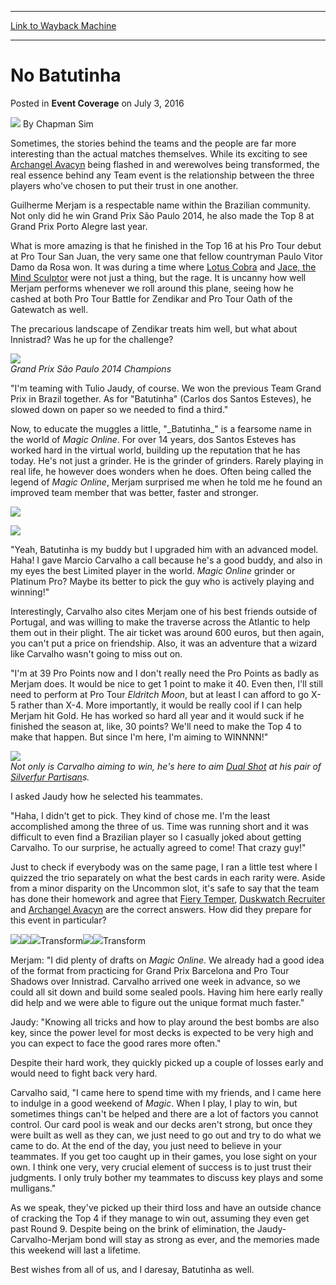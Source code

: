 
---
[Link to Wayback Machine](https://web.archive.org/web/20160706141305/http://magic.wizards.com/en/events/coverage/gpsao16/no-batutinha-2016-07-02)

[_metadata_:author]:- "Chapman Sim"
[_metadata_:description]:- "Sometimes, the stories behind the teams and the people are far more interesting than the actual matches themselves. While its exciting to see [autocard]Archangel Avacyn[/autocard] being flashed in and werewolves being transformed, the real essence behind any Team event is the relationship between the three players who've chosen to put their trust in one another.&#13; &#13; Guilherme Merjam is a respectable name within the Brazilian community. Not only did he win Grand Prix São Paulo 2014, he also made the Top 8 at Grand Prix Porto Alegre last year."
[_metadata_:generator]:- "Drupal 7 (http://drupal.org)"
[_metadata_:node]:- "1032941"
[_metadata_:path_date]:- "2016-07-02"
[_metadata_:publish_date]:- "2016-07-03"
[_metadata_:source]:- "div-main-content"
[_metadata_:title]:- "No Batutinha"
[_metadata_:wayback_capture_timestamp]:- "2016-07-06 14:13:05"
[_metadata_:wayback_raw_url]:- "https://web.archive.org/web/20160706141305id_/http://magic.wizards.com/en/events/coverage/gpsao16/no-batutinha-2016-07-02"
[_metadata_:wayback_url]:- "http://magic.wizards.com/en/events/coverage/gpsao16/no-batutinha-2016-07-02"
---


No Batutinha
============



 Posted in **Event Coverage**
 on July 3, 2016 






![](https://media.magic.wizards.com/styles/auth_small/public/images/person/chapman.jpg)
By Chapman Sim











Sometimes, the stories behind the teams and the people are far more interesting than the actual matches themselves. While its exciting to see [Archangel Avacyn](http://gatherer.wizards.com/Pages/Card/Details.aspx?name=Archangel+Avacyn) being flashed in and werewolves being transformed, the real essence behind any Team event is the relationship between the three players who've chosen to put their trust in one another.


Guilherme Merjam is a respectable name within the Brazilian community. Not only did he win Grand Prix São Paulo 2014, he also made the Top 8 at Grand Prix Porto Alegre last year.


What is more amazing is that he finished in the Top 16 at his Pro Tour debut at Pro Tour San Juan, the very same one that fellow countryman Paulo Vitor Damo da Rosa won. It was during a time where [Lotus Cobra](http://gatherer.wizards.com/Pages/Card/Details.aspx?name=Lotus+Cobra) and [Jace, the Mind Sculptor](http://gatherer.wizards.com/Pages/Card/Details.aspx?name=Jace%2C+the+Mind+Sculptor) were not just a thing, but the rage. It is uncanny how well Merjam performs whenever we roll around this plane, seeing how he cashed at both Pro Tour Battle for Zendikar and Pro Tour Oath of the Gatewatch as well.


The precarious landscape of Zendikar treats him well, but what about Innistrad? Was he up for the challenge?



![](https://media.wizards.com/2016/events/gpsao16/gpSaoPaulo16_D1_GPSP2014Champion.jpg)  
*Grand Prix São Paulo 2014 Champions*



"I'm teaming with Tulio Jaudy, of course. We won the previous Team Grand Prix in Brazil together. As for "Batutinha" (Carlos dos Santos Esteves), he slowed down on paper so we needed to find a third."



 Now, to educate the muggles a little, "\_Batutinha\_" is a fearsome name in the world of *Magic Online*. For over 14 years, dos Santos Esteves has worked hard in the virtual world, building up the reputation that he has today. He's not just a grinder. He is the grinder of grinders. Rarely playing in real life, he however does wonders when he does. Often being called the legend of *Magic Online*, Merjam surprised me when he told me he found an improved team member that was better, faster and stronger.




![](https://media.wizards.com/2016/events/gpsao16/gpSaoPaulo16_D1_NoBatutinhaBio.png)



![](https://media.wizards.com/2016/events/gpsao16/gpSaoPaulo16_D1_NoBatutinha.jpg)



 "Yeah, Batutinha is my buddy but I upgraded him with an advanced model. Haha! I gave Marcio Carvalho a call because he's a good buddy, and also in my eyes the best Limited player in the world. *Magic Online* grinder or Platinum Pro? Maybe its better to pick the guy who is actively playing and winning!"



Interestingly, Carvalho also cites Merjam one of his best friends outside of Portugal, and was willing to make the traverse across the Atlantic to help them out in their plight. The air ticket was around 600 euros, but then again, you can't put a price on friendship. Also, it was an adventure that a wizard like Carvalho wasn't going to miss out on.



 "I'm at 39 Pro Points now and I don't really need the Pro Points as badly as Merjam does. It would be nice to get 1 point to make it 40. Even then, I'll still need to perform at Pro Tour *Eldritch Moon*, but at least I can afford to go X-5 rather than X-4. More importantly, it would be really cool if I can help Merjam hit Gold. He has worked so hard all year and it would suck if he finished the season at, like, 30 points? We'll need to make the Top 4 to make that happen. But since I'm here, I'm aiming to WINNNN!"




![](https://media.wizards.com/2016/events/gpsao16/gpSaoPaulo16_D1_DualShot.jpg)  
*Not only is Carvalho aiming to win, he's here to aim [Dual Shot](http://gatherer.wizards.com/Pages/Card/Details.aspx?name=Dual+Shot) at his pair of [Silverfur Partisan](http://gatherer.wizards.com/Pages/Card/Details.aspx?name=Silverfur+Partisan)s.*



I asked Jaudy how he selected his teammates.


"Haha, I didn't get to pick. They kind of chose me. I'm the least accomplished among the three of us. Time was running short and it was difficult to even find a Brazilian player so I casually joked about getting Carvalho. To our surprise, he actually agreed to come! That crazy guy!"


Just to check if everybody was on the same page, I ran a little test where I quizzed the trio separately on what the best cards in each rarity were. Aside from a minor disparity on the Uncommon slot, it's safe to say that the team has done their homework and agree that [Fiery Temper](http://gatherer.wizards.com/Pages/Card/Details.aspx?name=Fiery+Temper), [Duskwatch Recruiter](http://gatherer.wizards.com/Pages/Card/Details.aspx?name=Duskwatch+Recruiter) and [Archangel Avacyn](http://gatherer.wizards.com/Pages/Card/Details.aspx?name=Archangel+Avacyn) are the correct answers. How did they prepare for this event in particular?





[![](http://gatherer.wizards.com/Handlers/Image.ashx?type=card&name=Fiery+Temper)](http://gatherer.wizards.com/Pages/Card/Details.aspx?name=Fiery+Temper)[![](http://gatherer.wizards.com/Handlers/Image.ashx?type=card&name=Duskwatch+Recruiter)](http://gatherer.wizards.com/Pages/Card/Details.aspx?name=Duskwatch+Recruiter)[![](http://gatherer.wizards.com/Handlers/Image.ashx?type=card&name=Krallenhorde+Howler)](http://gatherer.wizards.com/Pages/Card/Details.aspx?name=Krallenhorde+Howler)Transform[![](http://gatherer.wizards.com/Handlers/Image.ashx?type=card&name=Archangel+Avacyn)](http://gatherer.wizards.com/Pages/Card/Details.aspx?name=Archangel+Avacyn)[![](http://gatherer.wizards.com/Handlers/Image.ashx?type=card&name=Avacyn%2C+the+Purifier)](http://gatherer.wizards.com/Pages/Card/Details.aspx?name=Avacyn%2C+the+Purifier)Transform

 Merjam: "I did plenty of drafts on *Magic Online*. We already had a good idea of the format from practicing for Grand Prix Barcelona and Pro Tour Shadows over Innistrad. Carvalho arrived one week in advance, so we could all sit down and build some sealed pools. Having him here early really did help and we were able to figure out the unique format much faster."



Jaudy: "Knowing all tricks and how to play around the best bombs are also key, since the power level for most decks is expected to be very high and you can expect to face the good rares more often."


Despite their hard work, they quickly picked up a couple of losses early and would need to fight back very hard.



 Carvalho said, "I came here to spend time with my friends, and I came here to indulge in a good weekend of *Magic*. When I play, I play to win, but sometimes things can't be helped and there are a lot of factors you cannot control. Our card pool is weak and our decks aren't strong, but once they were built as well as they can, we just need to go out and try to do what we came to do. At the end of the day, you just need to believe in your teammates. If you get too caught up in their games, you lose sight on your own. I think one very, very crucial element of success is to just trust their judgments. I only truly bother my teammates to discuss key plays and some mulligans."



As we speak, they've picked up their third loss and have an outside chance of cracking the Top 4 if they manage to win out, assuming they even get past Round 9. Despite being on the brink of elimination, the Jaudy-Carvalho-Merjam bond will stay as strong as ever, and the memories made this weekend will last a lifetime.


Best wishes from all of us, and I daresay, Batutinha as well.








